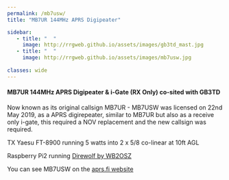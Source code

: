 ```yaml
---
permalink: /mb7usw/
title: "MB7UR 144MHz APRS Digipeater"

sidebar:
   - title: "  "
     image: http://rrgweb.github.io/assets/images/gb3td_mast.jpg
   - title: "  "
     image: http://rrgweb.github.io/assets/images/mb7usw.jpg
     
classes: wide
---
```


#### MB7UR 144MHz APRS Digipeater & i-Gate (RX Only) co-sited with GB3TD 

Now known as its original callsign MB7UR - MB7USW was licensed on 22nd May 2019, as a APRS digirepeater, similar to MB7UR but also as a receive only i-gate, this required a NOV replacement and the new callsign was required.

TX Yaesu FT-8900 running 5 watts into 2 x 5/8 co-linear at 10ft AGL

Raspberry Pi2 running [Direwolf by WB2OSZ](https://github.com/wb2osz/direwolf)

You can see MB7USW on the [aprs.fi website](http://aprs.fi/#!call=a%2FMB7USW&timerange=3600&tail=3600)

